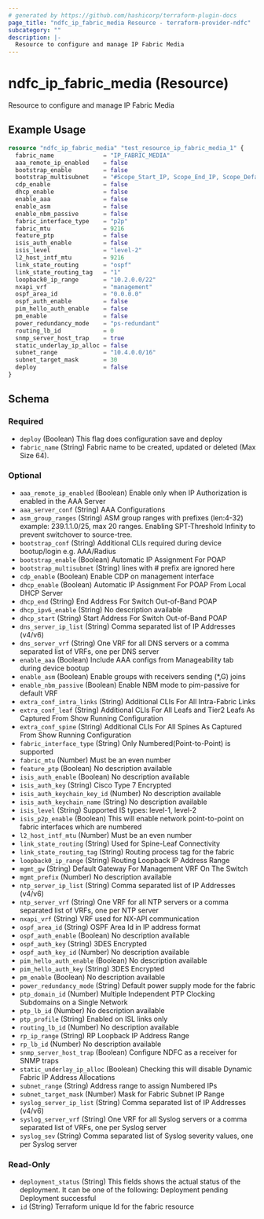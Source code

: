 ```yaml
---
# generated by https://github.com/hashicorp/terraform-plugin-docs
page_title: "ndfc_ip_fabric_media Resource - terraform-provider-ndfc"
subcategory: ""
description: |-
  Resource to configure and manage IP Fabric Media
---
```


# ndfc_ip_fabric_media (Resource)

Resource to configure and manage IP Fabric Media

## Example Usage

```terraform
resource "ndfc_ip_fabric_media" "test_resource_ip_fabric_media_1" {
  fabric_name              = "IP_FABRIC_MEDIA"
  aaa_remote_ip_enabled    = false
  bootstrap_enable         = false
  bootstrap_multisubnet    = "#Scope_Start_IP, Scope_End_IP, Scope_Default_Gateway, Scope_Subnet_Prefix"
  cdp_enable               = false
  dhcp_enable              = false
  enable_aaa               = false
  enable_asm               = false
  enable_nbm_passive       = false
  fabric_interface_type    = "p2p"
  fabric_mtu               = 9216
  feature_ptp              = false
  isis_auth_enable         = false
  isis_level               = "level-2"
  l2_host_intf_mtu         = 9216
  link_state_routing       = "ospf"
  link_state_routing_tag   = "1"
  loopback0_ip_range       = "10.2.0.0/22"
  nxapi_vrf                = "management"
  ospf_area_id             = "0.0.0.0"
  ospf_auth_enable         = false
  pim_hello_auth_enable    = false
  pm_enable                = false
  power_redundancy_mode    = "ps-redundant"
  routing_lb_id            = 0
  snmp_server_host_trap    = true
  static_underlay_ip_alloc = false
  subnet_range             = "10.4.0.0/16"
  subnet_target_mask       = 30
  deploy                   = false
}
```

<!-- schema generated by tfplugindocs -->
## Schema

### Required

- `deploy` (Boolean) This flag does configuration save and deploy
- `fabric_name` (String) Fabric name to be created, updated or deleted (Max Size 64).

### Optional

- `aaa_remote_ip_enabled` (Boolean) Enable only when IP Authorization is enabled in the AAA Server
- `aaa_server_conf` (String) AAA Configurations
- `asm_group_ranges` (String) ASM group ranges with prefixes (len:4-32) example: 239.1.1.0/25, max 20 ranges. Enabling SPT-Threshold Infinity to prevent switchover to source-tree.
- `bootstrap_conf` (String) Additional CLIs required during device bootup/login e.g. AAA/Radius
- `bootstrap_enable` (Boolean) Automatic IP Assignment For POAP
- `bootstrap_multisubnet` (String) lines with # prefix are ignored here
- `cdp_enable` (Boolean) Enable CDP on management interface
- `dhcp_enable` (Boolean) Automatic IP Assignment For POAP From Local DHCP Server
- `dhcp_end` (String) End Address For Switch Out-of-Band POAP
- `dhcp_ipv6_enable` (String) No description available
- `dhcp_start` (String) Start Address For Switch Out-of-Band POAP
- `dns_server_ip_list` (String) Comma separated list of IP Addresses (v4/v6)
- `dns_server_vrf` (String) One VRF for all DNS servers or a comma separated list of VRFs, one per DNS server
- `enable_aaa` (Boolean) Include AAA configs from Manageability tab during device bootup
- `enable_asm` (Boolean) Enable groups with receivers sending (*,G) joins
- `enable_nbm_passive` (Boolean) Enable NBM mode to pim-passive for default VRF
- `extra_conf_intra_links` (String) Additional CLIs For All Intra-Fabric Links
- `extra_conf_leaf` (String) Additional CLIs For All Leafs and Tier2 Leafs As Captured From Show Running Configuration
- `extra_conf_spine` (String) Additional CLIs For All Spines As Captured From Show Running Configuration
- `fabric_interface_type` (String) Only Numbered(Point-to-Point) is supported
- `fabric_mtu` (Number) Must be an even number
- `feature_ptp` (Boolean) No description available
- `isis_auth_enable` (Boolean) No description available
- `isis_auth_key` (String) Cisco Type 7 Encrypted
- `isis_auth_keychain_key_id` (Number) No description available
- `isis_auth_keychain_name` (String) No description available
- `isis_level` (String) Supported IS types: level-1, level-2
- `isis_p2p_enable` (Boolean) This will enable network point-to-point on fabric interfaces which are numbered
- `l2_host_intf_mtu` (Number) Must be an even number
- `link_state_routing` (String) Used for Spine-Leaf Connectivity
- `link_state_routing_tag` (String) Routing process tag for the fabric
- `loopback0_ip_range` (String) Routing Loopback IP Address Range
- `mgmt_gw` (String) Default Gateway For Management VRF On The Switch
- `mgmt_prefix` (Number) No description available
- `ntp_server_ip_list` (String) Comma separated list of IP Addresses (v4/v6)
- `ntp_server_vrf` (String) One VRF for all NTP servers or a comma separated list of VRFs, one per NTP server
- `nxapi_vrf` (String) VRF used for NX-API communication
- `ospf_area_id` (String) OSPF Area Id in IP address format
- `ospf_auth_enable` (Boolean) No description available
- `ospf_auth_key` (String) 3DES Encrypted
- `ospf_auth_key_id` (Number) No description available
- `pim_hello_auth_enable` (Boolean) No description available
- `pim_hello_auth_key` (String) 3DES Encrypted
- `pm_enable` (Boolean) No description available
- `power_redundancy_mode` (String) Default power supply mode for the fabric
- `ptp_domain_id` (Number) Multiple Independent PTP Clocking Subdomains on a Single Network
- `ptp_lb_id` (Number) No description available
- `ptp_profile` (String) Enabled on ISL links only
- `routing_lb_id` (Number) No description available
- `rp_ip_range` (String) RP Loopback IP Address Range
- `rp_lb_id` (Number) No description available
- `snmp_server_host_trap` (Boolean) Configure NDFC as a receiver for SNMP traps
- `static_underlay_ip_alloc` (Boolean) Checking this will disable Dynamic Fabric IP Address Allocations
- `subnet_range` (String) Address range to assign Numbered IPs
- `subnet_target_mask` (Number) Mask for Fabric Subnet IP Range
- `syslog_server_ip_list` (String) Comma separated list of IP Addresses (v4/v6)
- `syslog_server_vrf` (String) One VRF for all Syslog servers or a comma separated list of VRFs, one per Syslog server
- `syslog_sev` (String) Comma separated list of Syslog severity values, one per Syslog server

### Read-Only

- `deployment_status` (String) This fields shows the actual status of the deployment. It can be one of the following: Deployment pending Deployment successful
- `id` (String) Terraform unique Id for the fabric resource
